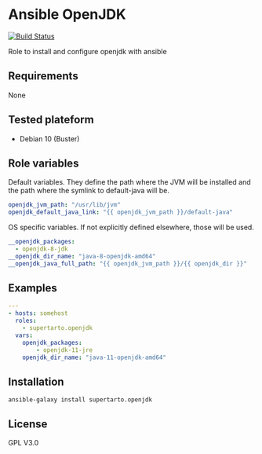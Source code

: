 # Ansible OpenJDK
[![Build Status](https://travis-ci.org/supertarto/ansible-openjdk.svg?branch=master)](https://travis-ci.org/supertarto/ansible-openjdk)

Role to install and configure openjdk with ansible

## Requirements
None

## Tested plateform
* Debian 10 (Buster)

## Role variables
Default variables. They define the path where the JVM will be installed and the path where the symlink to default-java will be. 
```yml
openjdk_jvm_path: "/usr/lib/jvm"
openjdk_default_java_link: "{{ openjdk_jvm_path }}/default-java"
```
OS specific variables. If not explicitly defined elsewhere, those will be used. 
```yml
__openjdk_packages:
  - openjdk-8-jdk
__openjdk_dir_name: "java-8-openjdk-amd64"
__openjdk_java_full_path: "{{ openjdk_jvm_path }}/{{ openjdk_dir }}"
```

## Examples
```yml
---
- hosts: somehost
  roles:
    - supertarto.openjdk
  vars:
    openjdk_packages:
        - openjdk-11-jre
    openjdk_dir_name: "java-11-openjdk-amd64"    
```
## Installation
```
ansible-galaxy install supertarto.openjdk
```
## License
GPL V3.0
